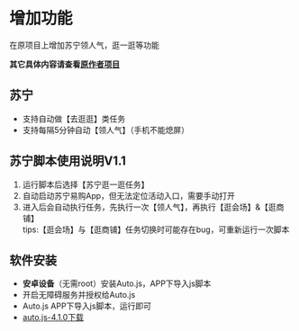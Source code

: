 # 增加功能
在原项目上增加苏宁领人气，逛一逛等功能

**其它具体内容请查看[原作者项目](https://github.com/hyue418/taobao-11-11)**

## 苏宁
* 支持自动做【去逛逛】类任务
* 支持每隔5分钟自动【领人气】（手机不能熄屏）
  
## 苏宁脚本使用说明V1.1
1. 运行脚本后选择【苏宁逛一逛任务】
2. 自动启动苏宁易购App，但无法定位活动入口，需要手动打开
3. 进入后会自动执行任务，先执行一次【领人气】，再执行【逛会场】&【逛商铺】  
tips:【逛会场】与【逛商铺】任务切换时可能存在bug，可重新运行一次脚本

## 软件安装
* **安卓设备**（无需root）安装Auto.js，APP下导入js脚本
* 开启无障碍服务并授权给Auto.js
* Auto.js APP下导入js脚本，运行即可
* [auto.js-4.1.0下载](https://share.weiyun.com/5a9g8ys)

